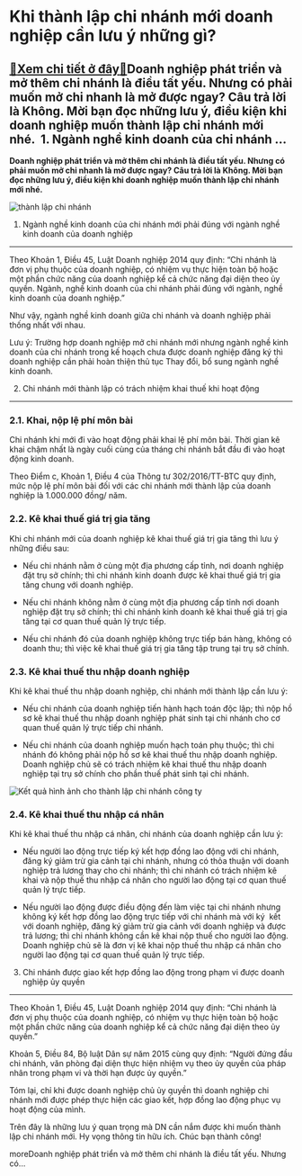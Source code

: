 Khi thành lập chi nhánh mới doanh nghiệp cần lưu ý những gì?
============================================================

[:gift:Xem chi tiết ở đây:gift:](https://hddtvn.com/khi-thanh-lap-chi-nhanh-moi-doanh-nghiep-can-luu-y-nhung-gi/)Doanh nghiệp phát triển và mở thêm chi nhánh là điều tất yếu. Nhưng có phải muốn mở chi nhanh là mở được ngay? Câu trả lời là Không. Mời bạn đọc những lưu ý, điều kiện khi doanh nghiệp muốn thành lập chi nhánh mới nhé.  1. Ngành nghề kinh doanh của chi nhánh …
--------------------------------------------------------------------------------------------------------------------------------------------------------------------------------------------------------------------------------------------------------------------

**Doanh nghiệp phát triển và mở thêm chi nhánh là điều tất yếu. Nhưng có phải muốn mở chi nhanh là mở được ngay? Câu trả lời là Không. Mời bạn đọc những lưu ý, điều kiện khi doanh nghiệp muốn thành lập chi nhánh mới nhé.**


![thành lập chi nhánh](https://hddtvn.com/wp-content/uploads/2021/01/chi-nhanh.jpeg)


1. Ngành nghề kinh doanh của chi nhánh mới phải đúng với ngành nghề kinh doanh của doanh nghiệp
-----------------------------------------------------------------------------------------------


Theo Khoản 1, Điều 45, Luật Doanh nghiệp 2014 quy định: “Chi nhánh là đơn vị phụ thuộc của doanh nghiệp, có nhiệm vụ thực hiện toàn bộ hoặc một phần chức năng của doanh nghiệp kể cả chức năng đại diện theo ủy quyền. Ngành, nghề kinh doanh của chi nhánh phải đúng với ngành, nghề kinh doanh của doanh nghiệp.”


Như vậy, ngành nghề kinh doanh giữa chi nhánh và doanh nghiệp phải thống nhất với nhau.


Lưu ý: Trường hợp doanh nghiệp mở chi nhánh mới nhưng ngành nghề kinh doanh của chi nhánh trong kế hoạch chưa được doanh nghiệp đăng ký thì doanh nghiệp cần phải hoàn thiện thủ tục Thay đổi, bổ sung ngành nghề kinh doanh.


2. Chi nhánh mới thành lập có trách nhiệm khai thuế khi hoạt động
-----------------------------------------------------------------


### 2.1. Khai, nộp lệ phí môn bài


Chi nhánh khi mới đi vào hoạt động phải khai lệ phí môn bài. Thời gian kê khai chậm nhất là ngày cuối cùng của tháng chi nhánh bắt đầu đi vào hoạt động kinh doanh.


Theo Điểm c, Khoản 1, Điều 4 của Thông tư 302/2016/TT-BTC quy định, mức nộp lệ phí môn bài đối với các chi nhánh mới thành lập của doanh nghiệp là 1.000.000 đồng/ năm.


### 2.2. Kê khai thuế giá trị gia tăng


Khi chi nhánh mới của doanh nghiệp kê khai thuế giá trị gia tăng thì lưu ý những điều sau:




* Nếu chi nhánh nằm ở cùng một địa phương cấp tỉnh, nơi doanh nghiệp đặt trụ sở chính; thì chi nhánh kinh doanh được kê khai thuế giá trị gia tăng chung với doanh nghiệp.

* Nếu chi nhánh không nằm ở cùng một địa phương cấp tỉnh nơi doanh nghiệp đặt trụ sở chính; thì chi nhánh kinh doanh kê khai thuế giá trị gia tăng tại cơ quan thuế quản lý trực tiếp.

* Nếu chi nhánh đó của doanh nghiệp không trực tiếp bán hàng, không có doanh thu; thì việc kê khai thuế giá trị gia tăng tập trung tại trụ sở chính.



### 2.3. Kê khai thuế thu nhập doanh nghiệp


Khi kê khai thuế thu nhập doanh nghiệp, chi nhánh mới thành lập cần lưu ý:




* Nếu chi nhánh của doanh nghiệp tiến hành hạch toán độc lập; thì nộp hồ sơ kê khai thuế thu nhập doanh nghiệp phát sinh tại chi nhánh cho cơ quan thuế quản lý trực tiếp chi nhánh.

* Nếu chi nhánh của doanh nghiệp muốn hạch toán phụ thuộc; thì chi nhánh đó không phải nộp hồ sơ kê khai thuế thu nhập doanh nghiệp. Doanh nghiệp chủ sẽ có trách nhiệm kê khai thuế thu nhập doanh nghiệp tại trụ sở chính cho phần thuế phát sinh tại chi nhánh.



![Kết quả hình ảnh cho thành lập chi nhánh công ty](https://hddtvn.com/wp-content/uploads/2021/01/120508Nhung-dieu-can-luu-y-khi-thanh-lap-chi-nhanh-cong-ty.jpg)


### 2.4. Kê khai thuế thu nhập cá nhân


Khi kê khai thuế thu nhập cá nhân, chi nhánh của doanh nghiệp cần lưu ý:




* Nếu người lao động trực tiếp ký kết hợp đồng lao động với chi nhánh, đăng ký giảm trừ gia cảnh tại chi nhánh, nhưng có thỏa thuận với doanh nghiệp trả lương thay cho chi nhánh; thì chi nhánh có trách nhiệm kê khai và nộp thuế thu nhập cá nhân cho người lao động tại cơ quan thuế quản lý trực tiếp.

* Nếu người lao động được điều động đến làm việc tại chi nhánh nhưng không ký kết hợp đồng lao động trực tiếp với chi nhánh mà với ký  kết với doanh nghiệp, đăng ký giảm trừ gia cảnh với doanh nghiệp và được trả lương; thì chi nhánh không cần kê khai nộp thuế cho người lao động. Doanh nghiệp chủ sẽ là đơn vị kê khai nộp thuế thu nhập cá nhân cho người lao động tại cơ quan thuế quản lý trực tiếp.



3. Chi nhánh được giao kết hợp đồng lao động trong phạm vi được doanh nghiệp ủy quyền
-------------------------------------------------------------------------------------


Theo Khoản 1, Điều 45, Luật Doanh nghiệp 2014 quy định: “Chi nhánh là đơn vị phụ thuộc của doanh nghiệp, có nhiệm vụ thực hiện toàn bộ hoặc một phần chức năng của doanh nghiệp kể cả chức năng đại diện theo ủy quyền.”


Khoản 5, Điều 84, Bộ luật Dân sự năm 2015 cùng quy định: “Người đứng đầu chi nhánh, văn phòng đại diện thực hiện nhiệm vụ theo ủy quyền của pháp nhân trong phạm vi và thời hạn được ủy quyền.”


Tóm lại, chỉ khi được doanh nghiệp chủ ủy quyền thì doanh nghiệp chi nhánh mới được phép thực hiện các giao kết, hợp đồng lao động phục vụ hoạt động của mình.


Trên đây là những lưu ý quan trọng mà DN cần nắm được khi muốn thành lập chi nhánh mới. Hy vọng thông tin hữu ích. Chúc bạn thành công!



moreDoanh nghiệp phát triển và mở thêm chi nhánh là điều tất yếu. Nhưng có…

